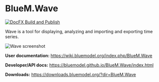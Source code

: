 # BlueM.Wave

[![DocFX Build and Publish](https://github.com/bluemodel/BlueM.Wave/actions/workflows/docfx-build-publish.yml/badge.svg)](https://github.com/bluemodel/BlueM.Wave/actions/workflows/docfx-build-publish.yml)

Wave is a tool for displaying, analyzing and importing and exporting time series.

![Wave screenshot](https://wiki.bluemodel.org/images/thumb/1/16/Wave_screenshot.png/777px-Wave_screenshot.png)

**User documentation:** https://wiki.bluemodel.org/index.php/BlueM.Wave

**Developer/API docs:** https://bluemodel.github.io/BlueM.Wave/index.html

**Downloads:** https://downloads.bluemodel.org/?dir=BlueM.Wave
